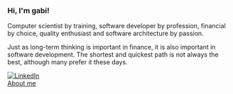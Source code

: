 <div align="left">
  <h3>Hi, I'm gabi!</h3>
  <p>Computer scientist by training, software developer by profession, financial by choice, quality enthusiast and software architecture by passion.</p>

  <p>Just as long-term thinking is important in finance, it is also important in software development. The shortest and quickest path is not always the best, although many prefer it these days.</p>

  [![LinkedIn](https://img.shields.io/badge/LinkedIn-0077B5?style=for-the-badge&logo=linkedin&logoColor=white)](https://www.linkedin.com/in/gabrielleraujo/)
  </br>
  [About me](https://gabrielleraujo.github.io/)
</div>
